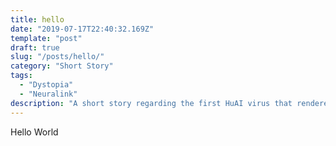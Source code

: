 ```yaml
---
title: hello
date: "2019-07-17T22:40:32.169Z"
template: "post"
draft: true
slug: "/posts/hello/"
category: "Short Story"
tags:
  - "Dystopia"
  - "Neuralink"
description: "A short story regarding the first HuAI virus that rendered most of the civilisation meaningless"
---
```


Hello World